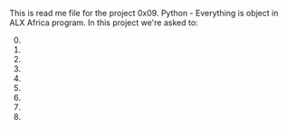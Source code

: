 This is read me file for the project 0x09. Python - Everything is object in ALX Africa program.
In this project we're asked to:

0. 
1. 
2. 
3. 
4. 
5. 
6. 
7. 
8. 
